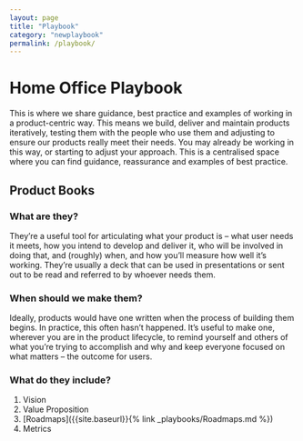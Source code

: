 ```yaml
---
layout: page
title: "Playbook"
category: "newplaybook"
permalink: /playbook/
---
```

# Home Office Playbook
This is where we share guidance, best practice and examples of working in a product-centric way. This means we build, deliver and maintain products iteratively, testing them with the people who use them and adjusting to ensure our products really meet their needs.
You may already be working in this way, or starting to adjust your approach. This is a centralised space where you can find guidance, reassurance and examples of best practice.

## Product Books
### What are they?
They’re a useful tool for articulating what your product is – what user needs it meets, how you intend to develop and deliver it, who will be involved in doing that, and (roughly) when, and how you’ll measure how well it’s working. They’re usually a deck that can be used in presentations or sent out to be read and referred to by whoever needs them.
### When should we make them?
Ideally, products would have one written when the process of building them begins. In practice, this often hasn’t happened. It’s useful to make one, wherever you are in the product lifecycle, to remind yourself and others of what you’re trying to accomplish and why and keep everyone focused on what matters – the outcome for users.
### What do they include?
1. Vision
1. Value Proposition
1. [Roadmaps]({{site.baseurl}}{% link _playbooks/Roadmaps.md %})
1. Metrics


<!--
### List of playbooks

{% for item in site.playbooks %}
{% if item.title != page.title %}
<a href="{{site.baseurl}}/{{item.url}}">{{forloop.index}}. {{item.title}}</a>
<br>
{% endif %}
{% endfor %}
-->